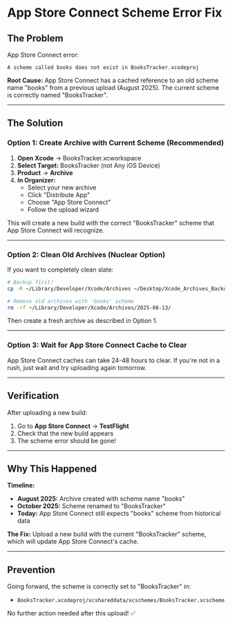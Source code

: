 # App Store Connect Scheme Error Fix

## The Problem

App Store Connect error:
```
A scheme called books does not exist in BooksTracker.xcodeproj
```

**Root Cause:** App Store Connect has a cached reference to an old scheme name "books" from a previous upload (August 2025). The current scheme is correctly named "BooksTracker".

---

## The Solution

### Option 1: Create Archive with Current Scheme (Recommended)

1. **Open Xcode** → BooksTracker.xcworkspace
2. **Select Target:** BooksTracker (not Any iOS Device)
3. **Product** → **Archive**
4. **In Organizer:**
   - Select your new archive
   - Click "Distribute App"
   - Choose "App Store Connect"
   - Follow the upload wizard

This will create a new build with the correct "BooksTracker" scheme that App Store Connect will recognize.

---

### Option 2: Clean Old Archives (Nuclear Option)

If you want to completely clean slate:

```bash
# Backup first!
cp -R ~/Library/Developer/Xcode/Archives ~/Desktop/Xcode_Archives_Backup

# Remove old archives with 'books' scheme
rm -rf ~/Library/Developer/Xcode/Archives/2025-08-13/
```

Then create a fresh archive as described in Option 1.

---

### Option 3: Wait for App Store Connect Cache to Clear

App Store Connect caches can take 24-48 hours to clear. If you're not in a rush, just wait and try uploading again tomorrow.

---

## Verification

After uploading a new build:

1. Go to **App Store Connect** → **TestFlight**
2. Check that the new build appears
3. The scheme error should be gone!

---

## Why This Happened

**Timeline:**
- **August 2025:** Archive created with scheme name "books"
- **October 2025:** Scheme renamed to "BooksTracker"
- **Today:** App Store Connect still expects "books" scheme from historical data

**The Fix:** Upload a new build with the current "BooksTracker" scheme, which will update App Store Connect's cache.

---

## Prevention

Going forward, the scheme is correctly set to "BooksTracker" in:
- `BooksTracker.xcodeproj/xcshareddata/xcschemes/BooksTracker.xcscheme`

No further action needed after this upload! ✅
